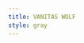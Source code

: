 ```yaml
---
title: VANITAS WOLF
style: gray
---
```


<script src=/js/diaschau.js>

![Titelbild](/img/det/det1.jpg){: #titelbild}

